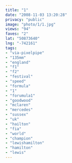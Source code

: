 ```yaml
---
title: "1"
date: "2008-11-03 13:20:28"
privacy: "public"
image: "photo/1/1.jpg"
views: "94"
faves: "2"
lat: "50873640"
lng: "-742161"
tags:
- "via-pixelpipe"
- "135mm"
- "england"
- "f1"
- "f2"
- "festival"
- "speed"
- "formula"
- "1"
- "forumula1"
- "goodwood"
- "mclaren"
- "mercedes"
- "sussex"
- "uk"
- "hailton"
- "fia"
- "world"
- "champion"
- "lewishamilton"
- "hamilton"
- "lewis"
---
```

<a href="/photos/2008/11/03/1"></a>
